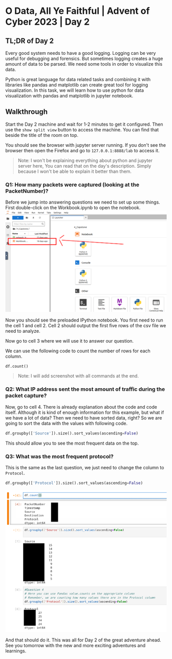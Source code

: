 # O Data, All Ye Faithful | Advent of Cyber 2023 | Day 2

## TL;DR of Day 2

Every good system needs to have a good logging. Logging can be very useful for debugging and forensics. But sometimes logging creates a huge amount of data to be parsed. We need some tools in order to visualize this data.

Python is great language for data related tasks and combining it with libraries like pandas and matplotlib can create great tool for logging visualization. In this task, we will learn how to use python for data visualization with pandas and matplotlib in jupyter notebook.

## Walkthrough

Start the Day 2 machine and wait for 1-2 minutes to get it configured. Then use the `show split view` button to access the machine. You can find that beside the title of the room on top.

You should see the browser with jupyter server running. If you don't see the browser then open the Firefox and go to `127.0.0.1:8888/lab` to access it.

> Note: I won't be explaining everything about python and jupyter server here, You can read that on the day's description. Simply because I won't be able to explain it better than them.

### Q1: How many packets were captured (looking at the PacketNumber)?

Before we jump into answering questions we need to set up some things. First double-click on the Workbook.ipynb to open the notebook.
![](../images/day2/0.png)

Now you should see the preloaded IPython notebook. You first need to run the cell 1 and cell 2. Cell 2 should output the first five rows of the csv file we need to analyze.

Now go to cell 3 where we will use it to answer our question.

We can use the following code to count the number of rows for each column.
```python
df.count()
```
> Note: I will add screenshot with all commands at the end.

### Q2: What IP address sent the most amount of traffic during the packet capture?

Now, go to cell 4. There is already explanation about the code and code itself. Although it is kind of enough information for this example, but what if we have a lot of data? Then we need to have sorted data, right? So we are going to sort the data with the values with following code.

```python
df.groupby(['Source']).size().sort_values(ascending=False)
```

This should allow you to see the most frequent data on the top.

### Q3: What was the most frequent protocol?

This is the same as the last question, we just need to change the column to `Protocol`.

```python
df.groupby(['Protocol']).size().sort_values(ascending=False)
```

![](../images/day2/1.png)



And that should do it. This was all for Day 2 of the great adventure ahead. See you tomorrow with the new and more exciting adventures and learnings.